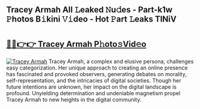 ## Tracey Armah All 𝙻eaked 𝙽u𝚍es - Part-k1w 𝙿hotos B𝚒kini 𝚅𝚒deo - Hot 𝙿art 𝙻eaks TlNiV

# <h2><a href="http://ld29xx.urlbe.top/?page=Tracey+Armah">🔗🔗👉👉 Tracey Armah P𝚑oto𝚜Vid𝚎o</a></h2>

[![Tracey Armah](https://i.imgur.com/eBuTRDB.gif)](http://ld29xx.urlbe.top/?page=Tracey+Armah)
Tracey Armah, a complex and elusive persona, challenges easy categorization. Her unique approach to creating an online presence has fascinated and provoked observers, generating debates on morality, self-representation, and the intricacies of digital societies. Though her future intentions are unknown, her impact on the digital landscape is profound. Unyielding determination and undeniable magnetism propel Tracey Armah to new heights in the digital community.
